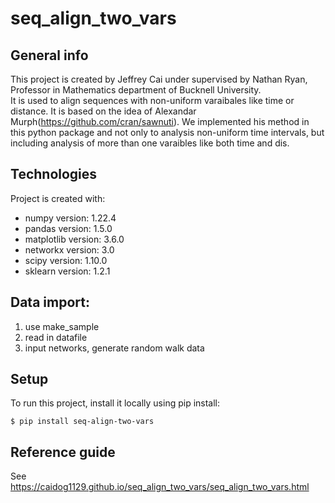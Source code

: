 # seq_align_two_vars

## General info
This project is created by Jeffrey Cai under supervised by Nathan Ryan, Professor in Mathematics department of Bucknell University.  
It is used to align sequences with non-uniform varaibales like time or distance. It is based on the idea of Alexandar Murph(https://github.com/cran/sawnuti). We implemented his method in this python package and not only to analysis non-uniform time intervals, but including analysis of more than one varaibles like both time and dis.

## Technologies
Project is created with:
* numpy version: 1.22.4
* pandas version: 1.5.0
* matplotlib version: 3.6.0
* networkx version: 3.0
* scipy version: 1.10.0
* sklearn version: 1.2.1

## Data import:
1. use make_sample
2. read in datafile
3. input networks, generate random walk data

## Setup
To run this project, install it locally using pip install:

```
$ pip install seq-align-two-vars
```

## Reference guide
See https://caidog1129.github.io/seq_align_two_vars/seq_align_two_vars.html